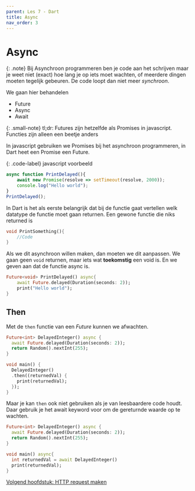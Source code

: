 ```yaml
---
parent: Les 7 - Dart
title: Async
nav_order: 3
---
```


# Async

{: .note}
Bij Asynchroon programmeren ben je code aan het schrijven maar je weet niet (exact) hoe lang je op iets moet wachten, of meerdere dingen moeten tegelijk gebeuren. De code loopt dan niet meer *synchroon*.

We gaan hier behandelen
* Future
* Async
* Await

{: .small-note}
tl;dr: Futures zijn hetzelfde als Promises in javascript. Functies zijn alleen een beetje anders

In javascript gebruiken we Promises bij het asynchroon programmeren, in Dart heet een Promise een Future.

{: .code-label}
javascript voorbeeld

```js
async function PrintDelayed(){
    await new Promise(resolve => setTimeout(resolve, 2000));
    console.log("Hello world");
}
PrintDelayed();
```

In Dart is het als eerste belangrijk dat bij de functie gaat vertellen welk datatype de functie moet gaan returnen.
Een gewone functie die niks returned is
```dart
void PrintSomething(){
    //Code
}
```

Als we dit asynchroon willen maken, dan moeten we dit aanpassen. We gaan geen `void` returnen, maar iets wat **toekomstig** een void is. En we geven aan dat de functie async is.

```dart
Future<void> PrintDelayed() async{
    await Future.delayed(Duration(seconds: 2));
    print("Hello world");
}
```

## Then
Met de `then` functie van een *Future* kunnen we afwachten.

```dart
Future<int> DelayedInteger() async {
  await Future.delayed(Duration(seconds: 2));
  return Random().nextInt(255);
}

void main() {
  DelayedInteger()
  .then((returnedVal) {
    print(returnedVal);
  });
}
```

Maar je kan `then` ook niet gebruiken als je van leesbaardere code houdt. Daar gebruik je het await keyword voor om de gereturnde waarde op te wachten.

```dart
Future<int> DelayedInteger() async {
  await Future.delayed(Duration(seconds: 2));
  return Random().nextInt(255);
}

void main() async{
  int returnedVal = await DelayedInteger()
  print(returnedVal);
}

```
[Volgend hoofdstuk: HTTP request maken](4http)